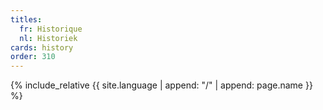 ```yaml
---
titles:
  fr: Historique
  nl: Historiek
cards: history
order: 310
---
```

{% include_relative {{ site.language | append: "/" | append: page.name }} %}
